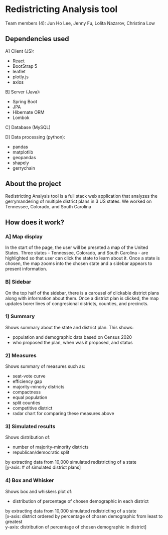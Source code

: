 # Redistricting Analysis tool
Team members (4): Jun Ho Lee, Jenny Fu, Lolita Nazarov, Christina Low

## Dependencies used 
A] Client (JS):
* React
* BootStrap 5
* leaflet
* plotly.js
* axios

B] Server (Java):
* Spring Boot
* JPA
* Hibernate ORM
* Lombok

C] Database (MySQL)

D] Data processing (python):
* pandas
* matplotlib
* geopandas
* shapely
* gerrychain

## About the project
Redistricting Analysis tool is a full stack web application that analyzes the gerrymandering of multiple district plans in 3 US states. We worked on Tennessee, Colorado, and South Carolina

## How does it work?
### A] Map display
In the start of the page, the user will be presnted a map of the United States. Three states - Tennessee, Colorado, and South Carolina - are highlighted so that user can click the state to learn about it. Once a state is chosen, the map zooms into the chosen state and a sidebar appears to present information.

### B] Sidebar
On the top half of the sidebar, there is a carousel of clickable district plans along with information about them. Once a district plan is clicked, the map updates borer lines of congresional districts, counties, and precincts.

### 1) Summary
Shows summary about the state and district plan. This shows:
* population and demographic data based on Census 2020
* who proposed the plan, when was it proposed, and status

### 2) Measures
Shows summary of measures such as:
* seat-vote curve
* efficiency gap
* majority-minoriy districts
* compactness
* equal population
* split counties
* competitive district
* radar chart for comparing these measures above

### 3) Simulated results
Shows distribution of:
* number of majority-minority districts
* republican/democratic split

by extracting data from 10,000 simulated redistricting of a state <br />
[y-axis: # of simulated district plans]

### 4) Box and Whisker
Shows box and whiskers plot of:
* distribution of percentage of chosen demographic in each district

by extracting data from 10,000 simulated redistricting of a state <br />
[x-axis: district ordered by percentage of chosen demographic from least to greatest <br />
 y-axis: distribution of percentage of chosen demographic in district]